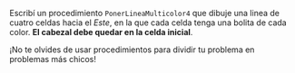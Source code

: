 Escribí un procedimiento `PonerLineaMulticolor4` que dibuje una linea de cuatro celdas hacia el _Este_, en la que cada celda tenga una bolita de cada color. **El cabezal debe quedar en la celda inicial**.

¡No te olvides de usar procedimientos para dividir tu problema en problemas más chicos!